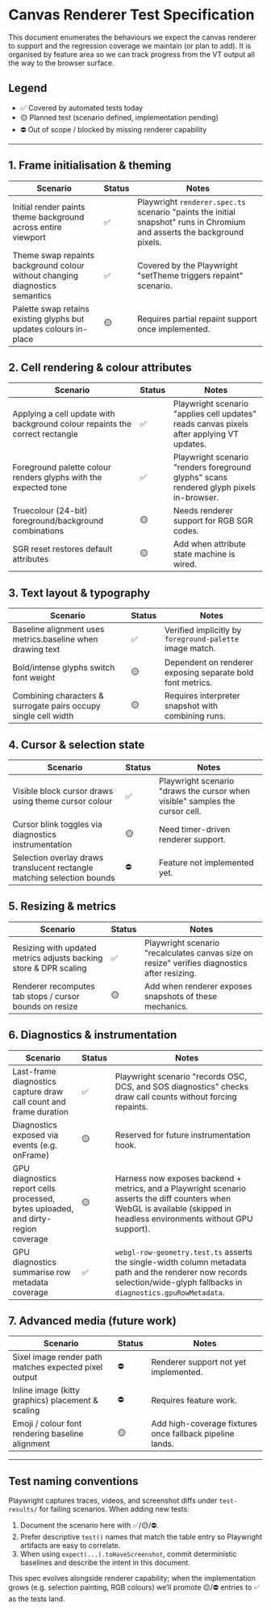 # Canvas Renderer Test Specification

This document enumerates the behaviours we expect the canvas renderer to support and the regression coverage we maintain (or plan to add). It is organised by feature area so we can track progress from the VT output all the way to the browser surface.

## Legend

- ✅ Covered by automated tests today
- 🟡 Planned test (scenario defined, implementation pending)
- ⛔️ Out of scope / blocked by missing renderer capability

---

## 1. Frame initialisation & theming

| Scenario | Status | Notes |
| --- | --- | --- |
| Initial render paints theme background across entire viewport | ✅ | Playwright `renderer.spec.ts` scenario "paints the initial snapshot" runs in Chromium and asserts the background pixels. |
| Theme swap repaints background colour without changing diagnostics semantics | ✅ | Covered by the Playwright "setTheme triggers repaint" scenario. |
| Palette swap retains existing glyphs but updates colours in-place | 🟡 | Requires partial repaint support once implemented. |

## 2. Cell rendering & colour attributes

| Scenario | Status | Notes |
| --- | --- | --- |
| Applying a cell update with background colour repaints the correct rectangle | ✅ | Playwright scenario "applies cell updates" reads canvas pixels after applying VT updates. |
| Foreground palette colour renders glyphs with the expected tone | ✅ | Playwright scenario "renders foreground glyphs" scans rendered glyph pixels in-browser. |
| Truecolour (24-bit) foreground/background combinations | 🟡 | Needs renderer support for RGB SGR codes. |
| SGR reset restores default attributes | 🟡 | Add when attribute state machine is wired. |

## 3. Text layout & typography

| Scenario | Status | Notes |
| --- | --- | --- |
| Baseline alignment uses metrics.baseline when drawing text | ✅ | Verified implicitly by `foreground-palette` image match. |
| Bold/intense glyphs switch font weight | 🟡 | Dependent on renderer exposing separate bold font metrics. |
| Combining characters & surrogate pairs occupy single cell width | 🟡 | Requires interpreter snapshot with combining runs. |

## 4. Cursor & selection state

| Scenario | Status | Notes |
| --- | --- | --- |
| Visible block cursor draws using theme cursor colour | ✅ | Playwright scenario "draws the cursor when visible" samples the cursor cell. |
| Cursor blink toggles via diagnostics instrumentation | 🟡 | Need timer-driven renderer support. |
| Selection overlay draws translucent rectangle matching selection bounds | ⛔️ | Feature not implemented yet. |

## 5. Resizing & metrics

| Scenario | Status | Notes |
| --- | --- | --- |
| Resizing with updated metrics adjusts backing store & DPR scaling | ✅ | Playwright scenario "recalculates canvas size on resize" verifies diagnostics after resizing. |
| Renderer recomputes tab stops / cursor bounds on resize | 🟡 | Add when renderer exposes snapshots of these mechanics. |

## 6. Diagnostics & instrumentation

| Scenario | Status | Notes |
| --- | --- | --- |
| Last-frame diagnostics capture draw call count and frame duration | ✅ | Playwright scenario "records OSC, DCS, and SOS diagnostics" checks draw call counts without forcing repaints. |
| Diagnostics exposed via events (e.g. onFrame) | 🟡 | Reserved for future instrumentation hook. |
| GPU diagnostics report cells processed, bytes uploaded, and dirty-region coverage | 🟡 | Harness now exposes backend + metrics, and a Playwright scenario asserts the diff counters when WebGL is available (skipped in headless environments without GPU support). |
| GPU diagnostics summarise row metadata coverage | ✅ | `webgl-row-geometry.test.ts` asserts the single-width column metadata path and the renderer now records selection/wide-glyph fallbacks in `diagnostics.gpuRowMetadata`. |

## 7. Advanced media (future work)

| Scenario | Status | Notes |
| --- | --- | --- |
| Sixel image render path matches expected pixel output | ⛔️ | Renderer support not yet implemented. |
| Inline image (kitty graphics) placement & scaling | ⛔️ | Requires feature work. |
| Emoji / colour font rendering baseline alignment | 🟡 | Add high-coverage fixtures once fallback pipeline lands. |

---

## Test naming conventions

Playwright captures traces, videos, and screenshot diffs under `test-results/` for failing scenarios. When adding new tests:

1. Document the scenario here with ✅/🟡/⛔️.
2. Prefer descriptive `test()` names that match the table entry so Playwright artifacts are easy to correlate.
3. When using `expect(...).toHaveScreenshot`, commit deterministic baselines and describe the intent in this document.

This spec evolves alongside renderer capability; when the implementation grows (e.g. selection painting, RGB colours) we’ll promote 🟡/⛔️ entries to ✅ as the tests land.

